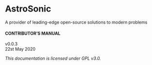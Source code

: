 # AstroSonic
A provider of leading-edge open-source solutions to modern problems

#### CONTRIBUTOR’S MANUAL

v0.0.3  
22st May 2020

*This documentation is licensed under GPL v3.0.*